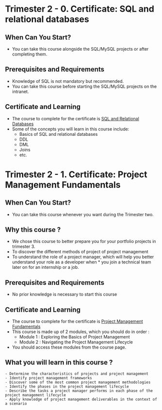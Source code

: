 # Trimester 2 - 0. Certificate: SQL and relational databases


## When Can You Start?
* You can take this course alongside the SQL/MySQL projects or after completing them.

## Prerequisites and Requirements
* Knowledge of SQL is not mandatory but recommended.
* You can take this course before starting the SQL/MySQL projects on the intranet.

## Certificate and Learning

* The course to complete for the certificate is [SQL and Relational Databases](https://skillsbuild.skillsnetwork.site/courses/course-v1:BDU+DB0101EN+v1)
* Some of the concepts you will learn in this course include:
    * Basics of SQL and relational databases
    * DDL
    * DML
    * Joins
    * etc.




# Trimester 2 - 1. Certificate: Project Management Fundamentals


## When Can You Start?
* You can take this course whenever you want during the Trimester two.

## Why this course ?
* We chose this course to better prepare you for your portfolio projects in trimester 3.
* To discover the different methods of project of project management
* To understand the role of a project manager, which will help you better understand your role as a developer when * you join a technical team later on for an internship or a job.

## Prerequisites and Requirements
* No prior knowledge is necessary to start this course

## Certificate and Learning
* The course to complete for the certificate is [Project Management Fundamentals](https://sb-auth.skillsbuild.org/login?client_id=yl-internal-adopter&focuslmsId=ALM-COURSE_3826385&learning_path=https:%2F%2Fskills.yourlearning.ibm.com%2F&redirect_uri=https:%2F%2Fskills.yourlearning.ibm.com%2Foauth%2Fcallback&referer=skills.yourlearning.ibm.com&response_type=code&scope=openid%20email)
* This course is made up of 2 modules, which you should do in order :
    * Module 1 : Exploring the Basics of Project Management
    * Module 2 : Navigating the Project Management Lifecycle
* You should access these modules from the course page.

## What you will learn in this course ?
    - Determine the characteristics of projects and project management
    - Identify project management frameworks
    - Discover some of the most common project management methodologies
    - Identify the phases in the project management lifecycle
    - Describe the tasks a project manager performs in each phase of the project management lifecycle
    - Apply knowledge of project management deliverables in the context of a scenario
